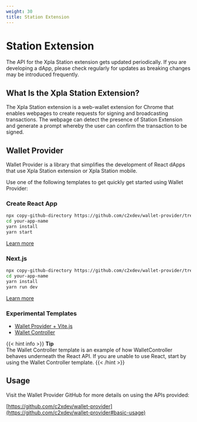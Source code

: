 ```yaml
---
weight: 30
title: Station Extension
---
```


# Station Extension

The API for the Xpla Station extension gets updated periodically. If you are developing a dApp, please check regularly for updates as breaking changes may be introduced frequently.

## What Is the Xpla Station Extension?

The Xpla Station extension is a web-wallet extension for Chrome that enables webpages to create requests for signing and broadcasting transactions. The webpage can detect the presence of Station Extension and generate a prompt whereby the user can confirm the transaction to be signed.

## Wallet Provider

Wallet Provider is a library that simplifies the development of React dApps that use Xpla Station extension or Xpla Station mobile.

Use one of the following templates to get quickly get started using Wallet Provider:

### Create React App

```sh
npx copy-github-directory https://github.com/c2xdev/wallet-provider/tree/main/templates/create-react-app your-app-name
cd your-app-name
yarn install
yarn start
```

[Learn more](https://github.com/c2xdev/wallet-provider/tree/main/templates/create-react-app)

### Next.js

```sh
npx copy-github-directory https://github.com/c2xdev/wallet-provider/tree/main/templates/next your-app-name
cd your-app-name
yarn install
yarn run dev
```

[Learn more](https://github.com/c2xdev/wallet-provider/tree/main/templates/next)

### Experimental Templates

- [Wallet Provider + Vite.js](https://github.com/c2xdev/wallet-provider/tree/main/templates/vite)
- [Wallet Controller](https://github.com/c2xdev/wallet-provider/tree/main/templates/wallet-controller)

{{< hint info >}}
**Tip**  
The Wallet Controller template is an example of how WalletController behaves underneath the React API. If you are unable to use React, start by using the Wallet Controller template.
{{< /hint >}}

## Usage

Visit the Wallet Provider GitHub for more details on using the APIs provided:

[https://github.com/c2xdev/wallet-provider](https://github.com/c2xdev/wallet-provider#basic-usage)
